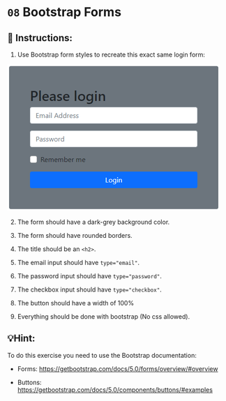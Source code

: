 # `08` Bootstrap Forms

## 📝 Instructions:

1. Use Bootstrap form styles to recreate this exact same login form:

![Example Image](../../.learn/assets/08-bootstrap-forms-result.png?raw=true)

2. The form should have a dark-grey background color.

3. The form should have rounded borders.

4. The title should be an `<h2>`.

5. The email input should have `type="email"`.

6. The password input should have `type="password"`.

7. The checkbox input should have `type="checkbox"`.

8. The button should have a width of 100%

9. Everything should be done with bootstrap (No css allowed).

## 💡Hint:

To do this exercise you need to use the Bootstrap documentation:

- Forms: https://getbootstrap.com/docs/5.0/forms/overview/#overview

- Buttons: https://getbootstrap.com/docs/5.0/components/buttons/#examples